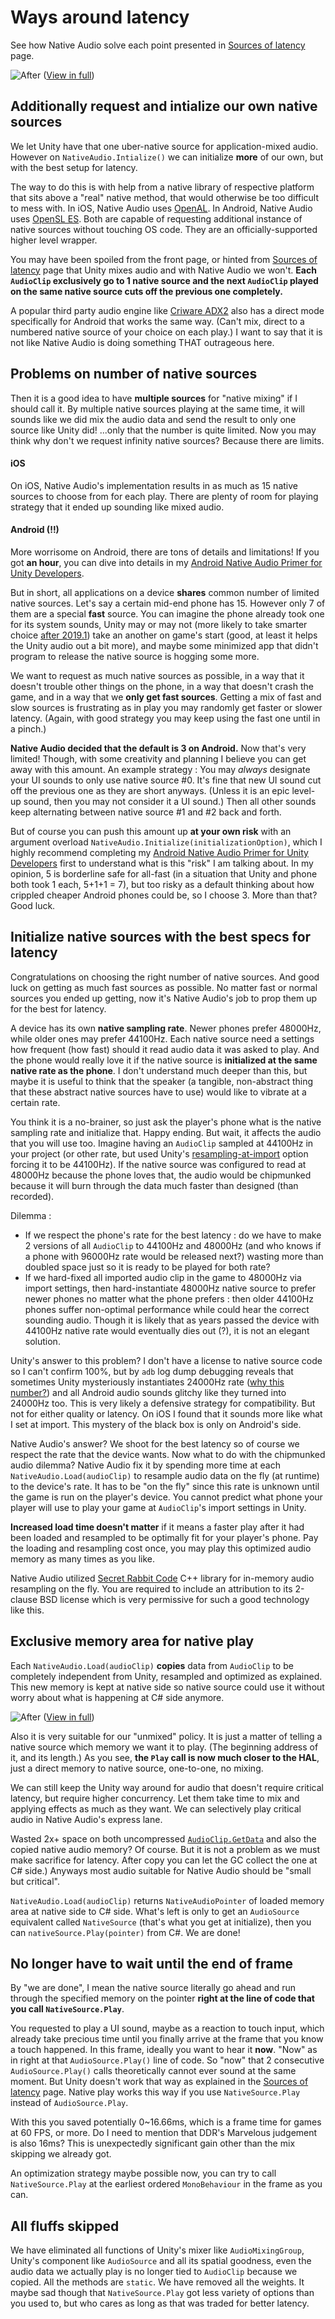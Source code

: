 # Ways around latency

See how Native Audio solve each point presented in [Sources of latency](sources-of-latency.md) page.

![After](images/after.jpg)
([View in full](images/after.jpg))

## Additionally request and intialize our own native sources

We let Unity have that one uber-native source for application-mixed audio. However on `NativeAudio.Intialize()` we can initialize **more** of our own, but with the best setup for latency.

The way to do this is with help from a native library of respective platform that sits above a "real" native method, that would otherwise be too difficult to mess with. In iOS, Native Audio uses [OpenAL](https://www.openal.org/). In Android, Native Audio uses [OpenSL ES](https://www.khronos.org/opensles/). Both are capable of requesting additional instance of native sources without touching OS code. They are an officially-supported higher level wrapper.

You may have been spoiled from the front page, or hinted from [Sources of latency](sources-of-latency.md) page that Unity mixes audio and with Native Audio we won't. **Each `AudioClip` exclusively go to 1 native source and the next `AudioClip` played on the same native source cuts off the previous one completely.**

A popular third party audio engine like [Criware ADX2](https://www.criware.com/en/products/adx2.html) also has a direct mode specifically for Android that works the same way. (Can't mix, direct to a numbered native source of your choice on each play.) I want to say that it is not like Native Audio is doing something THAT outrageous here.

## Problems on number of native sources

Then it is a good idea to have **multiple sources** for "native mixing" if I should call it. By multiple native sources playing at the same time, it will sounds like we did mix the audio data and send the result to only one source like Unity did! ...only that the number is quite limited. Now you may think why don't we request infinity native sources? Because there are limits.

#### iOS

On iOS, Native Audio's implementation results in as much as 15 native sources to choose from for each play. There are plenty of room for playing strategy that it ended up sounding like mixed audio.

#### Android (!!)

More worrisome on Android, there are tons of details and limitations! If you got **an hour**, you can dive into details in my [Android Native Audio Primer for Unity Developers](https://gametorrahod.com/android-native-audio-primer-for-unity-developers/).

But in short, all applications on a device **shares** common number of limited native sources. Let's say a certain mid-end phone has 15. However only 7 of them are a special **fast** source. You can imagine the phone already took one for its system sounds, Unity may or may not (more likely to take smarter choice [after 2019.1](https://gametorrahod.com/unitys-android-audio-latency-improvement-in-2019-1-0/)) take an another on game's start (good, at least it helps the Unity audio out a bit more), and maybe some minimized app that didn't program to release the native source is hogging some more. 

We want to request as much native sources as possible, in a way that it doesn't trouble other things on the phone, in a way that doesn't crash the game, and in a way that we **only get fast sources**. Getting a mix of fast and slow sources is frustrating as in play you may randomly get faster or slower latency. (Again, with good strategy you may keep using the fast one until in a pinch.)

**Native Audio decided that the default is 3 on Android.** Now that's very limited! Though, with some creativity and planning I believe you can get away with this amount. An example strategy : You may *always* designate your UI sounds to only use native source #0. It's fine that new UI sound cut off the previous one as they are short anyways. (Unless it is an epic level-up sound, then you may not consider it a UI sound.) Then all other sounds keep alternating between native source #1 and #2 back and forth. 

But of course you can push this amount up **at your own risk** with an argument overload `NativeAudio.Initialize(initializationOption)`, which I highly recommend completing my [Android Native Audio Primer for Unity Developers](https://gametorrahod.com/android-native-audio-primer-for-unity-developers/) first to understand what is this "risk" I am talking about. In my opinion, 5 is borderline safe for all-fast (in a situation that Unity and phone both took 1 each, 5+1+1 = 7), but too risky as a default thinking about how crippled cheaper Android phones could be, so I choose 3. More than that? Good luck.

## Initialize native sources with the best specs for latency

Congratulations on choosing the right number of native sources. And good luck on getting as much fast sources as possible. No matter fast or normal sources you ended up getting, now it's Native Audio's job to prop them up for the best for latency.

A device has its own **native sampling rate**. Newer phones prefer 48000Hz, while older ones may prefer 44100Hz. Each native source need a settings how frequent (how fast) should it read audio data it was asked to play. And the phone would really love it if the native source is **initialized at the same native rate as the phone**. I don't understand much deeper than this, but maybe it is useful to think that the speaker (a tangible, non-abstract thing that these abstract native sources have to use) would like to vibrate at a certain rate.

You think it is a no-brainer, so just ask the player's phone what is the native sampling rate and initialize that. Happy ending. But wait, it affects the audio that you will use too. Imagine having an `AudioClip` sampled at 44100Hz in your project (or other rate, but used Unity's [resampling-at-import](https://docs.unity3d.com/Manual/class-AudioClip.html) option forcing it to be 44100Hz). If the native source was configured to read at 48000Hz because the phone loves that, the audio would be chipmunked because it will burn through the data much faster than designed (than recorded).

Dilemma : 

- If we respect the phone's rate for the best latency : do we have to make 2 versions of all `AudioClip` to 44100Hz and 48000Hz (and who knows if a phone with 96000Hz rate would be released next?) wasting more than doubled space just so it is ready to be played for both rate?
- If we hard-fixed all imported audio clip in the game to 48000Hz via import settings, then hard-instantiate 48000Hz native source to prefer newer phones no matter what the phone prefers : then older 44100Hz phones suffer non-optimal performance while could hear the correct sounding audio. Though it is likely that as years passed the device with 44100Hz native rate would eventually dies out (?), it is not an elegant solution.

Unity's answer to this problem? I don't have a license to native source code so I can't confirm 100%, but by `adb` log dump debugging reveals that sometimes Unity mysteriously instantiates 24000Hz rate ([why this number?](https://gametorrahod.com/android-native-audio-primer-for-unity-developers#unity-s-24-000hz-sampling-rate)) and all Android audio sounds glitchy like they turned into 24000Hz too. This is very likely a defensive strategy for compatibility. But not for either quality or latency. On iOS I found that it sounds more like what I set at import. This mystery of the black box is only on Android's side.

Native Audio's answer? We shoot for the best latency so of course we respect the rate that the device wants. Now what to do with the chipmunked audio dilemma? Native Audio fix it by spending more time at each `NativeAudio.Load(audioClip)` to resample audio data on the fly (at runtime) to the device's rate. It has to be "on the fly" since this rate is unknown until the game is run on the player's device. You cannot predict what phone your player will use to play your game at `AudioClip`'s import settings in Unity.

**Increased load time doesn't matter** if it means a faster play after it had been loaded and resampled to be optimally fit for your player's phone. Pay the loading and resampling cost once, you may play this optimized audio memory as many times as you like.

Native Audio utilized [Secret Rabbit Code](http://www.mega-nerd.com/SRC/) C++ library for in-memory audio resampling on the fly. You are required to include an attribution to its 2-clause BSD license which is very permissive for such a good technology like this.

## Exclusive memory area for native play

Each `NativeAudio.Load(audioClip)` **copies** data from `AudioClip` to be completely independent from Unity, resampled and optimized as explained. This new memory is kept at native side so native source could use it without worry about what is happening at C# side anymore.

![After](images/after.jpg)
([View in full](images/after.jpg))

Also it is very suitable for our "unmixed" policy. It is just a matter of telling a native source which memory we want it to play. (The beginning address of it, and its length.) As you see, **the `Play` call is now much closer to the HAL**, just a direct memory to native source, one-to-one, no mixing.

We can still keep the Unity way around for audio that doesn't require critical latency, but require higher concurrency. Let them take time to mix and applying effects as much as they want. We can selectively play critical audio in Native Audio's express lane.

Wasted 2x+ space on both uncompressed [`AudioClip.GetData`](https://docs.unity3d.com/ScriptReference/AudioClip.GetData.html) and also the copied native audio memory? Of course. But it is not a problem as we must make sacrifice for latency. After copy you can let the GC collect the one at C# side.) Anyways most audio suitable for Native Audio should be "small but critical".

`NativeAudio.Load(audioClip)` returns `NativeAudioPointer` of loaded memory area at native side to C# side. What's left is only to get an `AudioSource` equivalent called `NativeSource` (that's what you get at initialize), then you can `nativeSource.Play(pointer)` from C#. We are done!

## No longer have to wait until the end of frame

By "we are done", I mean the native source literally go ahead and run through the specified memory on the pointer **right at the line of code that you call `NativeSource.Play`**.

You requested to play a UI sound, maybe as a reaction to touch input, which already take precious time until you finally arrive at the frame that you know a touch happened. In this frame, ideally you want to hear it **now**. "Now" as in right at that `AudioSource.Play()` line of code. So "now" that 2 consecutive `AudioSource.Play()` calls theoretically cannot ever sound at the same moment. But Unity doesn't work that way as explained in the [Sources of latency](sources-of-latency.md) page. Native play works this way if you use `NativeSource.Play` instead of `AudioSource.Play`.

With this you saved potentially 0~16.66ms, which is a frame time for games at 60 FPS, or more. Do I need to mention that DDR's Marvelous judgement is also 16ms? This is unexpectedly significant gain other than the mix skipping we already got.

An optimization strategy maybe possible now, you can try to call `NativeSource.Play` at the earliest ordered `MonoBehaviour` in the frame as you can.

## All fluffs skipped

We have eliminated all functions of Unity's mixer like `AudioMixingGroup`, Unity's component like `AudioSource` and all its spatial goodness, even the audio data we actually play is no longer tied to `AudioClip` because we copied. All the methods are `static`. We have removed all the weights. It maybe sad though that `NativeSource.Play` got less variety of options than you used to, but who cares as long as that was traded for better latency.